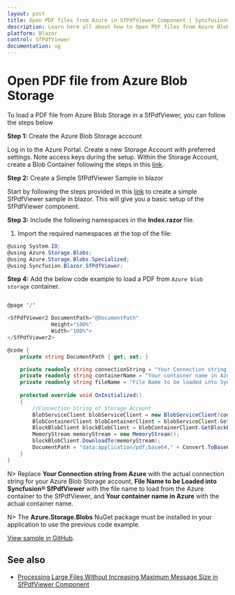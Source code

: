 ```yaml
---
layout: post
title: Open PDF files from Azure in SfPdfViewer Component | Syncfusion®
description: Learn here all about how to Open PDF files from Azure Blob Storage in Syncfusion® Blazor SfPdfViewer component and much more details.
platform: Blazor
control: SfPdfViewer
documentation: ug
---
```


# Open PDF file from Azure Blob Storage 

To load a PDF file from Azure Blob Storage  in a SfPdfViewer, you can follow the steps below

**Step 1:** Create the Azure Blob Storage account

Log in to the Azure Portal. Create a new Storage Account with preferred settings. Note access keys during the setup. Within the Storage Account, create a Blob Container following the steps in this [link](https://learn.microsoft.com/en-us/azure/storage/common/storage-account-create?toc=%2Fazure%2Fstorage%2Fblobs%2Ftoc.json&tabs=azure-portal).

**Step 2:** Create a Simple SfPdfViewer Sample in blazor

Start by following the steps provided in this [link](https://blazor.syncfusion.com/documentation/pdfviewer-2/getting-started/server-side-application) to create a simple SfPdfViewer sample in blazor. This will give you a basic setup of the SfPdfViewer component.

**Step 3:** Include the following namespaces in the **Index.razor** file.

1. Import the required namespaces at the top of the file:

```csharp
@using System.IO;
@using Azure.Storage.Blobs;
@using Azure.Storage.Blobs.Specialized;
@using Syncfusion.Blazor.SfPdfViewer;
```

**Step 4:** Add the below code example to load a PDF from `Azure blob storage` container.

```csharp

@page "/"

<SfPdfViewer2 DocumentPath="@DocumentPath"
              Height="100%"
              Width="100%">
</SfPdfViewer2>

@code {
    private string DocumentPath { get; set; }

    private readonly string connectionString = "Your Connection string from Azure";
    private readonly string containerName = "Your container name in Azure";
    private readonly string fileName = "File Name to be loaded into Syncfusion SfPdfViewer";
	
    protected override void OnInitialized()
    {
        //Connection String of Storage Account
        BlobServiceClient blobServiceClient = new BlobServiceClient(connectionString);
        BlobContainerClient blobContainerClient = blobServiceClient.GetBlobContainerClient(containerName);
        BlockBlobClient blockBlobClient = blobContainerClient.GetBlockBlobClient(fileName);
        MemoryStream memoryStream = new MemoryStream();
        blockBlobClient.DownloadTo(memoryStream);
        DocumentPath = "data:application/pdf;base64," + Convert.ToBase64String(memoryStream.ToArray());
    }
}
```

N> Replace **Your Connection string from Azure** with the actual connection string for your Azure Blob Storage account, **File Name to be Loaded into Syncfusion® SfPdfViewer** with the file name to load from the Azure container to the SfPdfViewer, and **Your container name in Azure** with the actual container name.

N> The **Azure.Storage.Blobs** NuGet package must be installed in your application to use the previous code example.

[View sample in GitHub](https://github.com/SyncfusionExamples/blazor-pdf-viewer-examples/tree/master/Load%20and%20Save/Open%20and%20Save%20from%20Azure%20blob%20storage).

## See also

* [Processing Large Files Without Increasing Maximum Message Size in SfPdfViewer Component](../how-to/processing-large-files-without-increasing-maximum-message-size)